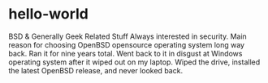 # hello-world
BSD &amp; Generally Geek Related Stuff
Always interested in security. Main reason for choosing OpenBSD
opensource operating system long way back. Ran it for nine years
total. Went back to it in disgust at Windows operating system
after it wiped out on my laptop. Wiped the drive, installed
the latest OpenBSD release, and never looked back.
